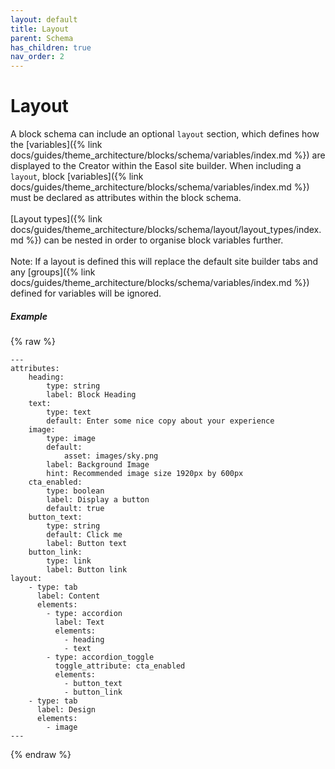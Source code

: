 ```yaml
---
layout: default
title: Layout
parent: Schema
has_children: true
nav_order: 2
---
```


# Layout

A block schema can include an optional `layout` section, which defines how the [variables]({% link docs/guides/theme_architecture/blocks/schema/variables/index.md %}) are displayed to the Creator within the Easol site builder. When including a `layout`, block [variables]({% link docs/guides/theme_architecture/blocks/schema/variables/index.md %}) must be declared as attributes within the block schema.
<br><br>
[Layout types]({% link docs/guides/theme_architecture/blocks/schema/layout/layout_types/index.md %}) can be nested in order to organise block variables further.
<br><br>
Note: If a layout is defined this will replace the default site builder tabs and any [groups]({% link docs/guides/theme_architecture/blocks/schema/variables/index.md %}) defined for variables will be ignored.

##### Example
{% raw %}
```
---
attributes:
    heading:
        type: string
        label: Block Heading
    text:
        type: text
        default: Enter some nice copy about your experience
    image:
        type: image
        default:
            asset: images/sky.png
        label: Background Image
        hint: Recommended image size 1920px by 600px
    cta_enabled:
        type: boolean
        label: Display a button
        default: true
    button_text:
        type: string
        default: Click me
        label: Button text
    button_link:
        type: link
        label: Button link
layout:
    - type: tab
      label: Content
      elements: 
        - type: accordion
          label: Text
          elements:
            - heading
            - text
        - type: accordion_toggle
          toggle_attribute: cta_enabled
          elements:
            - button_text
            - button_link
    - type: tab
      label: Design
      elements:
        - image
---
```
{% endraw %}